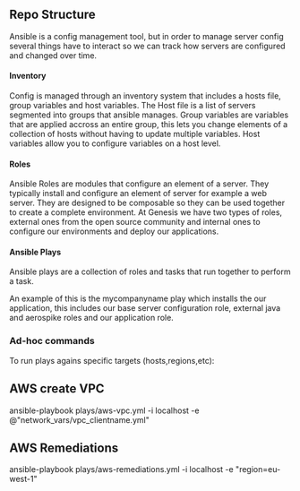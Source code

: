 ## Repo Structure
Ansible is a config management tool, but in order to manage server config several things have to interact so we can track how servers are configured and changed over time.

#### Inventory
Config is managed through an inventory system that includes a hosts file, group variables and host variables. The Host file is a list of servers segmented into groups that ansible manages. Group variables are variables that are applied accross an entire group, this lets you change elements of a collection of hosts without having to update multiple variables. Host variables allow you to configure variables on a host level.

#### Roles
Ansible Roles are modules that configure an element of a server. They typically install and configure an element of server for example a web server. They are designed to be composable so they can be used together to create a complete environment. At Genesis we have two types of roles, external ones from the open source community and internal ones to configure our environments and deploy our applications.

#### Ansible Plays
Ansible plays are a collection of roles and tasks that run together to perform a task.

An example of this is the mycompanyname play which installs the our application, this includes our base server configuration role, external java and aerospike roles and our application role.


### Ad-hoc commands
To run plays agains specific targets (hosts,regions,etc):


  AWS create VPC
  --------------

  ansible-playbook plays/aws-vpc.yml -i localhost -e @"network_vars/vpc_clientname.yml"

  AWS Remediations
  ----------------

  ansible-playbook plays/aws-remediations.yml -i localhost -e "region=eu-west-1"
